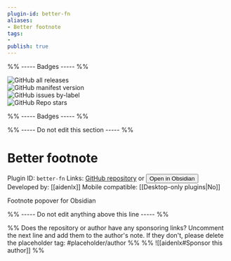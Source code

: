 ```yaml
---
plugin-id: better-fn
aliases:
- Better footnote
tags: 
- 
publish: true
---
```


%% ----- Badges ----- %%

![GitHub all releases](https://img.shields.io/github/downloads/aidenlx/better-fn/total?color=573E7A&logo=github&style=for-the-badge)   
![GitHub manifest version](https://img.shields.io/github/manifest-json/v/aidenlx/better-fn?color=573E7A&logo=github&style=for-the-badge)   
![GitHub issues by-label](https://img.shields.io/github/issues/aidenlx/better-fn/help%20wanted?color=573E7A&logo=github&style=for-the-badge)   
![GitHub Repo stars](https://img.shields.io/github/stars/aidenlx/better-fn?color=573E7A&logo=github&style=for-the-badge)

%% ----- Badges ----- %%

%% ----- Do not edit this section ----- %%

# Better footnote

Plugin ID: `better-fn`
Links: [GitHub repository](https://github.com/aidenlx/better-fn) or [<button id=HH>Open in Obsidian</button>](obsidian://goto-plugin?id=better-fn)
Developed by: [[aidenlx]]
Mobile compatible: [[Desktop-only plugins|No]]

Footnote popover for Obsidian

%% ----- Do not edit anything above this line ----- %% 

%% Does the repository or author have any sponsoring links? Uncomment the next line and add them to the author's note. If they don't, please delete the placeholder tag: #placeholder/author %%
%% ![[aidenlx#Sponsor this author]] %%
